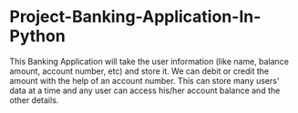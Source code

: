 # Project-Banking-Application-In-Python
This Banking Application will take the user information (like name, balance amount, account number, etc) and store it. We can debit or credit the amount with the help of an account number. This can store many users' data at a time and any user can access his/her account balance and the other details.

